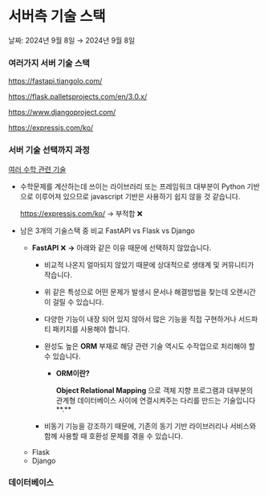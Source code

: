 # 서버측 기술 스택

날짜: 2024년 9월 8일 → 2024년 9월 8일

### 여러가지 서버 기술 스택

https://fastapi.tiangolo.com/

https://flask.palletsprojects.com/en/3.0.x/

https://www.djangoproject.com/

https://expressjs.com/ko/

### 서버 기술 선택까지 과정

[여러 수학 관련 기술](../%E1%84%80%E1%85%B5%E1%84%89%E1%85%AE%E1%86%AF%20%E1%84%89%E1%85%B3%E1%84%90%E1%85%A2%E1%86%A8%207c42969c3a204219b1b3a9f6170f6d87/%E1%84%8B%E1%85%A7%E1%84%85%E1%85%A5%20%E1%84%89%E1%85%AE%E1%84%92%E1%85%A1%E1%86%A8%20%E1%84%80%E1%85%AA%E1%86%AB%E1%84%85%E1%85%A7%E1%86%AB%20%E1%84%80%E1%85%B5%E1%84%89%E1%85%AE%E1%86%AF%20195535963f5f4a158e62fd6a35dc54a2.md)

- 수학문제를 계산하는데 쓰이는 라이브러리 또는 프레임워크 대부분이 Python 기반으로 이루어져 있으므로 javascript 기반은 사용하기 쉽지 않을 것 같습니다.
    
    https://expressjs.com/ko/ → 부적합 ❌
    
- 남은 3개의 기술스택 중 비교 FastAPI vs Flask vs Django
    - **FastAPI** ❌ **→** 아래와 같은 이유 때문에 선택하지 않았습니다.
        - 비교적 나온지 얼마되지 않았기 때문에 상대적으로 생태계 및 커뮤니티가 작습니다.
        - 위 같은 특성으로 어떤 문제가 발생시 문서나 해결방법을 찾는데 오랜시간이 걸릴 수 있습니다.
        - 다양한 기능이 내장 되어 있지 않아서 많은 기능을 직접 구현하거나 서드파티 패키지를 사용해야 합니다.
        - 완성도 높은 **ORM** 부재로 해당 관련 기술 역시도 수작업으로 처리해야 할 수 있습니다.
            - **ORM이란?**
                
                **Object Relational Mapping** 으로 객체 지향 프로그램과 대부분의 관계형 데이터베이스 사이에 연결시켜주는 다리를 만드는 기술입니다**.**
                
        - 비동기 기능을 강조하기 때문에, 기존의 동기 기반 라이브러리나 서비스와 함께 사용할 때 호환성 문제를 겪을 수 있습니다.
    - Flask
    - Django

### 데이터베이스